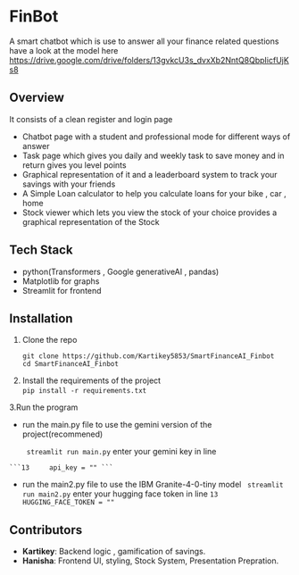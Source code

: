# FinBot 
A smart chatbot which is use to answer all your finance related questions 
have a look at the model here
https://drive.google.com/drive/folders/13gvkcU3s_dvxXb2NntQ8QbpIicfUjKs8 

## Overview  
It consists of a clean register and login page 
- Chatbot page with a student and professional mode for different ways of answer
- Task page which gives you daily and weekly task to save money and in return gives you level points 
- Graphical representation of it and a leaderboard system to track your savings with your friends 
- A Simple Loan calculator to help you calculate loans for your bike , car , home 
- Stock viewer which lets you view the stock of your choice provides a graphical representation of the Stock 

## Tech Stack
- python(Transformers , Google generativeAI , pandas)
- Matplotlib for graphs
- Streamlit for frontend

## Installation 
1. Clone the repo  
   ```
   git clone https://github.com/Kartikey5853/SmartFinanceAI_Finbot
   cd SmartFinanceAI_Finbot
    ```
2. Install the requirements of the project   
    ```pip install -r requirements.txt```

3.Run the program
   - run the main.py file to use the gemini version of the project(recommened)
      
        ``` streamlit run main.py```
    enter your gemini key in line

    ```13     api_key = "" ```
   - run the main2.py file to use the IBM Granite-4-0-tiny model 
        ``` streamlit run main2.py```
    enter your hugging face token in line 
    ```13 HUGGING_FACE_TOKEN = "" ```

## Contributors  
- **Kartikey**: Backend logic , gamification of savings.  
- **Hanisha**: Frontend UI, styling, Stock System, Presentation Prepration.  

    

